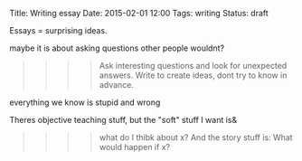 Title: Writing essay
Date: 2015-02-01 12:00
Tags: writing
Status: draft

Essays = surprising ideas.

maybe it is about asking questions other people wouldnt?

>>>> Ask interesting questions and look for unexpected answers. Write to create ideas, dont try to know in advance.

everything we know is stupid and wrong

Theres objective teaching stuff, but the "soft" stuff I want is&
>>>> what do I thibk about x?
And the story stuff is:
>>>> What would happen if x?

